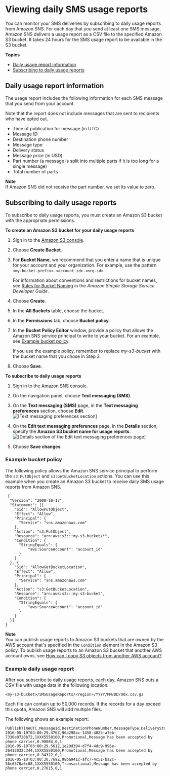 # Viewing daily SMS usage reports<a name="sms_stats_usage"></a>

You can monitor your SMS deliveries by subscribing to daily usage reports from Amazon SNS\. For each day that you send at least one SMS message, Amazon SNS delivers a usage report as a CSV file to the specified Amazon S3 bucket\. It takes 24 hours for the SMS usage report to be available in the S3 bucket\. 

**Topics**
+ [Daily usage report information](#daily_usage_info)
+ [Subscribing to daily usage reports](#subscribe-to-daily-usage-reports)

## Daily usage report information<a name="daily_usage_info"></a>

The usage report includes the following information for each SMS message that you send from your account\.

 Note that the report does not include messages that are sent to recipients who have opted out\.
+ Time of publication for message \(in UTC\)
+ Message ID
+ Destination phone number
+ Message type
+ Delivery status
+ Message price \(in USD\)
+ Part number \(a message is split into multiple parts if it is too long for a single message\)
+ Total number of parts

**Note**  
If Amazon SNS did not receive the part number, we set its value to zero\.

## Subscribing to daily usage reports<a name="subscribe-to-daily-usage-reports"></a>

To subscribe to daily usage reports, you must create an Amazon S3 bucket with the appropriate permissions\.

**To create an Amazon S3 bucket for your daily usage reports**

1. Sign in to the [Amazon S3 console](https://console.aws.amazon.com/s3/)\.

1. Choose **Create Bucket**\.

1. For **Bucket Name**, we recommend that you enter a name that is unique for your account and your organization\. For example, use the pattern `<my-bucket-prefix>-<account_id>-<org-id>`\. 

   For information about conventions and restrictions for bucket names, see [Rules for Bucket Naming](https://docs.aws.amazon.com/AmazonS3/latest/dev/BucketRestrictions.html#bucketnamingrules) in the *Amazon Simple Storage Service Developer Guide*\.

1. Choose **Create**\.

1. In the **All Buckets** table, choose the bucket\.

1. In the **Permissions** tab, choose **Bucket policy**\.

1. In the **Bucket Policy Editor** window, provide a policy that allows the Amazon SNS service principal to write to your bucket\. For an example, see [Example bucket policy](#example_bucket_policy)\.

   If you use the example policy, remember to replace *my\-s3\-bucket* with the bucket name that you chose in Step 3\.

1. Choose **Save**\.

**To subscribe to daily usage reports**

1. Sign in to the [Amazon SNS console](https://console.aws.amazon.com/sns/)\.

1. On the navigation panel, choose **Text messaging \(SMS\)**\.

1. On the **Text messaging \(SMS\)** page, in the **Text messaging preferences** section, choose **Edit**\.  
![\[Text messaging preferences section\]](http://docs.aws.amazon.com/sns/latest/dg/images/daily-usage-report1.png)

1. On the **Edit text messaging preferences** page, in the **Details** section, specify the **Amazon S3 bucket name for usage reports**\.  
![\[Details section of the Edit text messaging preferences page\]](http://docs.aws.amazon.com/sns/latest/dg/images/daily-usage-report2.png)

1. Choose **Save changes**\.

### Example bucket policy<a name="example_bucket_policy"></a>

The following policy allows the Amazon SNS service principal to perform the `s3:PutObject` and `s3:GetBucketLocation` actions\. You can use this example when you create an Amazon S3 bucket to receive daily SMS usage reports from Amazon SNS\.

```
 {
  "Version": "2008-10-17",
  "Statement": [{
    "Sid": "AllowPutObject",
    "Effect": "Allow",
    "Principal": {
      "Service": "sns.amazonaws.com"
    },
    "Action": "s3:PutObject",
    "Resource": "arn:aws:s3:::my-s3-bucket/*",
    "Condition": {
      "StringEquals": {
          "aws:SourceAccount": "account_id"
      }
    }
  }, {
    "Sid": "AllowGetBucketLocation",
    "Effect": "Allow",
    "Principal": {
      "Service": "sns.amazonaws.com"
    },
    "Action": "s3:GetBucketLocation",
    "Resource": "arn:aws:s3:::my-s3-bucket",
    "Condition": {
      "StringEquals": {
          "aws:SourceAccount": "account_id"
      }
    }
  }]
}
```

**Note**  
You can publish usage reports to Amazon S3 buckets that are owned by the AWS account that's specified in the `Condition` element in the Amazon S3 policy\. To publish usage reports to an Amazon S3 bucket that another AWS account owns, see [How can I copy S3 objects from another AWS account?](https://aws.amazon.com/premiumsupport/knowledge-center/copy-s3-objects-account/)\. 

### Example daily usage report<a name="example_report"></a>

After you subscribe to daily usage reports, each day, Amazon SNS puts a CSV file with usage data in the following location:

```
<my-s3-bucket>/SMSUsageReports/<region>/YYYY/MM/DD/00x.csv.gz
```

Each file can contain up to 50,000 records\. If the records for a day exceed this quota, Amazon SNS will add multiple files\.

The following shows an example report:

```
PublishTimeUTC,MessageId,DestinationPhoneNumber,MessageType,DeliveryStatus,PriceInUSD,PartNumber,TotalParts
2016-05-10T03:00:29.476Z,96a298ac-1458-4825-a7eb-7330e0720b72,1XXX5550100,Promotional,Message has been accepted by phone carrier,0.90084,0,1
2016-05-10T03:00:29.561Z,1e29d394-d7f4-4dc9-996e-26412032c344,1XXX5550100,Promotional,Message has been accepted by phone carrier,0.34322,0,1
2016-05-10T03:00:30.769Z,98ba941c-afc7-4c51-ba2c-56c6570a6c08,1XXX5550100,Transactional,Message has been accepted by phone carrier,0.27815,0,1
```